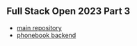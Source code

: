 ## Full Stack Open 2023 Part 3

 - [main repository](https://github.com/nooa-p/fso)
 - [phonebook backend](https://fso-backend-kiqt.onrender.com/)